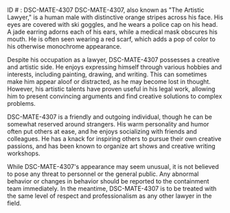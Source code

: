 ID # : DSC-MATE-4307
DSC-MATE-4307, also known as "The Artistic Lawyer," is a human male with distinctive orange stripes across his face. His eyes are covered with ski goggles, and he wears a police cap on his head. A jade earring adorns each of his ears, while a medical mask obscures his mouth. He is often seen wearing a red scarf, which adds a pop of color to his otherwise monochrome appearance.

Despite his occupation as a lawyer, DSC-MATE-4307 possesses a creative and artistic side. He enjoys expressing himself through various hobbies and interests, including painting, drawing, and writing. This can sometimes make him appear aloof or distracted, as he may become lost in thought. However, his artistic talents have proven useful in his legal work, allowing him to present convincing arguments and find creative solutions to complex problems.

DSC-MATE-4307 is a friendly and outgoing individual, though he can be somewhat reserved around strangers. His warm personality and humor often put others at ease, and he enjoys socializing with friends and colleagues. He has a knack for inspiring others to pursue their own creative passions, and has been known to organize art shows and creative writing workshops.

While DSC-MATE-4307's appearance may seem unusual, it is not believed to pose any threat to personnel or the general public. Any abnormal behavior or changes in behavior should be reported to the containment team immediately. In the meantime, DSC-MATE-4307 is to be treated with the same level of respect and professionalism as any other lawyer in the field.